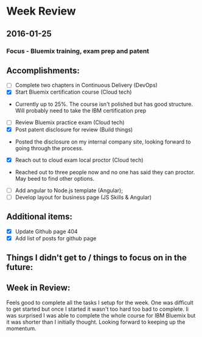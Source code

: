 # Week Review

## 2016-01-25
### Focus - Bluemix training, exam prep and patent

## Accomplishments:
- [ ] Complete two chapters in Continuous Delivery (DevOps)
- [x] Start Bluemix certification course (Cloud tech)
 - Currently up to 25%. The course isn't polished but has good structure. Will probably need to take the IBM certification prep
- [ ] Review Bluemix practice exam (Cloud tech)
- [x] Post patent disclosure for review (Build things)
 - Posted the disclosure on my internal company site, looking forward to going through the process.
- [x] Reach out to cloud exam local proctor (Cloud tech)
 - Reached out to three people now and no one has said they can proctor. May beed to find other options.
- [ ] Add angular to Node.js template (Angular);
- [ ] Develop layout for business page (JS Skills & Angular)

## Additional items:
- [x] Update Github page 404
- [x] Add list of posts for github page

## Things I didn't get to / things to focus on in the future:

## Week in Review:
Feels good to complete all the tasks I setup for the week. One was difficult to get started but once I started it wasn't too hard too bad to complete. Ii was surprised I was able to complete the whole course for IBM Bluemix but it was shorter than I initially thought. Looking forward to keeping up the momentum.  
